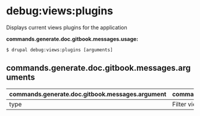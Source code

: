 # debug:views:plugins
Displays current views plugins for the application

**commands.generate.doc.gitbook.messages.usage:**
```
$ drupal debug:views:plugins [arguments]
```

## commands.generate.doc.gitbook.messages.arguments
commands.generate.doc.gitbook.messages.argument | commands.generate.doc.gitbook.messages.details
---------|-------------
type | Filter views plugins by type
